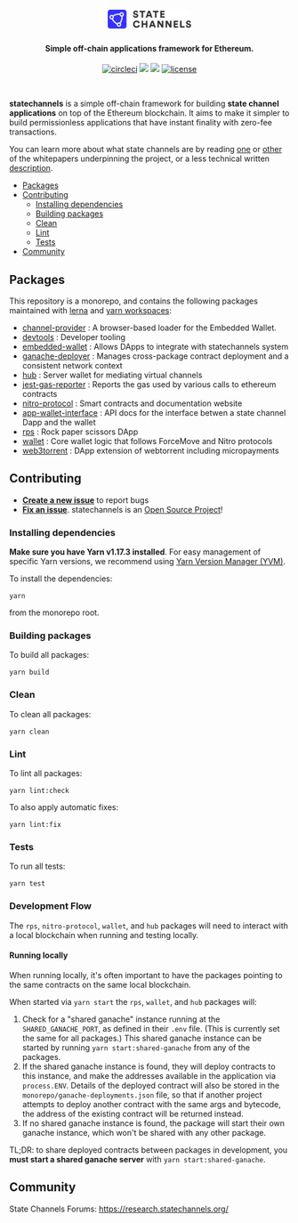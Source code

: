 <h1 align="center">
  <br>
  <a href="https://statechannels.org"><img src="./logo.svg" alt="State Channels" width="150"></a>
</h1>

<h4 align="center">Simple off-chain applications framework for Ethereum.</h4>

<p align="center">
  <a href="https://circleci.com/gh/statechannels/monorepo"><img src="https://circleci.com/gh/statechannels/monorepo.svg?style=shield" alt="circleci"></a>
  <a href="https://lernajs.io/"><img src="https://img.shields.io/badge/maintained%20with-lerna-cc00ff.svg"/></a>
  <a href="https://research.statechannels.org/"><img src="https://img.shields.io/badge/Forums-Chat-blue"/></a>
  <a href="./LICENSE"><img src="https://img.shields.io/badge/license-MIT-blue.svg" alt="license"></a>
</p>
<br>

**statechannels** is a simple off-chain framework for building **state channel applications** on top of the Ethereum blockchain. It aims to make it simpler to build permissionless applications that have instant finality with zero-fee transactions.

You can learn more about what state channels are by reading [one](https://l4.ventures/papers/statechannels.pdf) or [other](https://magmo.com/force-move-games.pdf) of the whitepapers underpinning the project, or a less technical written [description](https://medium.com/blockchannel/state-channel-for-dummies-part-2-2ffef52220eb).

- [Packages](#packages)
- [Contributing](#contributing)
  - [Installing dependencies](#installing-dependencies)
  - [Building packages](#building-packages)
  - [Clean](#clean)
  - [Lint](#lint)
  - [Tests](#tests)
- [Community](#community)

## Packages

This repository is a monorepo, and contains the following packages maintained with [lerna](https://github.com/lerna/lerna) and [yarn workspaces](https://yarnpkg.com/lang/en/docs/workspaces/):

- [channel-provider](.packages/channel-provider) : A browser-based loader for the Embedded Wallet.
- [devtools](./packages/devtools) : Developer tooling
- [embedded-wallet](./packages/embedded-wallet) : Allows DApps to integrate with statechannels system
- [ganache-deployer](./packages/ganache-deployer) : Manages cross-package contract deployment and a consistent network context
- [hub](./packages/hub) : Server wallet for mediating virtual channels
- [jest-gas-reporter](./packages/jest-gas-reporter) : Reports the gas used by various calls to ethereum contracts
- [nitro-protocol](./packages/nitro-protocol) : Smart contracts and documentation website
- [app-wallet-interface](./packages/app-wallet-interface) : API docs for the interface betwen a state channel Dapp and the wallet
- [rps](./packages/rps) : Rock paper scissors DApp
- [wallet](./packages/wallet) : Core wallet logic that follows ForceMove and Nitro protocols
- [web3torrent](./packages/web3torrent) : DApp extension of webtorrent including micropayments

## Contributing

- **[Create a new issue](https://github.com/statechannels/monorepo/issues/new)** to report bugs
- **[Fix an issue](https://github.com/statechannels/statechannels/issues?state=open)**. statechannels is an [Open Source Project](.github/CONTRIBUTING.md)!

### Installing dependencies

**Make sure you have Yarn v1.17.3 installed**. For easy management of specific Yarn versions, we recommend using [Yarn Version Manager (YVM)](https://github.com/tophat/yvm).

To install the dependencies:

```shell
yarn
```

from the monorepo root.

### Building packages

To build all packages:

```shell
yarn build
```

### Clean

To clean all packages:

```shell
yarn clean
```

### Lint

To lint all packages:

```shell
yarn lint:check
```

To also apply automatic fixes:

```shell
yarn lint:fix
```

### Tests

To run all tests:

```shell
yarn test
```

### Development Flow

The `rps`, `nitro-protocol`, `wallet`, and `hub` packages will need to interact with a local
blockchain when running and testing locally.

#### Running locally

When running locally, it's often important to have the packages pointing to the same contracts
on the same local blockchain.

When started via `yarn start` the `rps`, `wallet`, and `hub` packages will:

1. Check for a "shared ganache" instance running at the `SHARED_GANACHE_PORT`, as defined
   in their `.env` file. (This is currently set the same for all packages.) This shared
   ganache instance can be started by running `yarn start:shared-ganache` from any of the
   packages.
2. If the shared ganache instance is found, they will deploy contracts to this instance, and
   make the addresses available in the application via `process.ENV`. Details of the deployed
   contract will also be stored in the `monorepo/ganache-deployments.json` file, so that
   if another project attempts to deploy another contract with the same args and bytecode,
   the address of the existing contract will be returned instead.
3. If no shared ganache instance is found, the package will start their own ganache instance,
   which won't be shared with any other package.

TL;DR: to share deployed contracts between packages in development, you **must start a shared
ganache server** with `yarn start:shared-ganache`.

## Community

State Channels Forums: https://research.statechannels.org/
